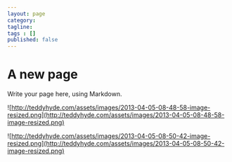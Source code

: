 ```yaml
---
layout: page
category: 
tagline: 
tags : [] 
published: false
---
```


# A new page #

Write your page here, using Markdown.

![http://teddyhyde.com/assets/images/2013-04-05-08-48-58-image-resized.png](http://teddyhyde.com/assets/images/2013-04-05-08-48-58-image-resized.png)


![http://teddyhyde.com/assets/images/2013-04-05-08-50-42-image-resized.png](http://teddyhyde.com/assets/images/2013-04-05-08-50-42-image-resized.png)